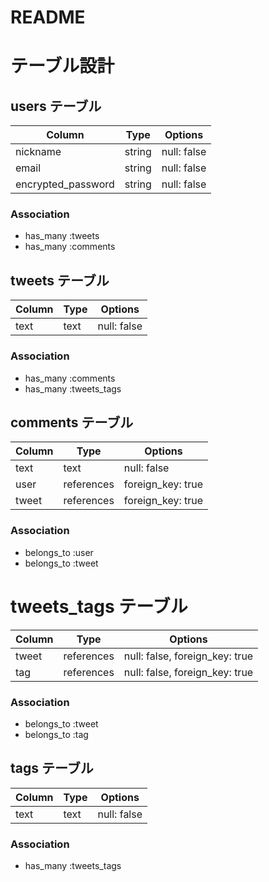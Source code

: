 # README

# テーブル設計

## users テーブル
| Column             | Type   | Options     |
| ------------------ | ------ | ----------- |
| nickname           | string | null: false |
| email              | string | null: false |
| encrypted_password | string | null: false |

### Association
- has_many :tweets
- has_many :comments


## tweets テーブル
| Column               | Type       | Options           |
| -------------------- | ---------- | ------------------|
| text                 | text       | null: false       |


### Association
- has_many :comments
- has_many :tweets_tags


## comments テーブル
| Column  | Type       | Options           |
| ------- | ---------- | ------------------| 
| text    | text       | null: false       |   
| user    | references | foreign_key: true |
| tweet   | references | foreign_key: true |

### Association
- belongs_to :user
- belongs_to :tweet


# tweets_tags テーブル

| Column | Type       | Options                        |
| ------ | ---------- | ------------------------------ |
| tweet  | references | null: false, foreign_key: true |
| tag    | references | null: false, foreign_key: true |

### Association
- belongs_to :tweet
- belongs_to :tag

## tags テーブル
| Column        | Type       | Options           |
| ------------- | ---------- | ----------------- |
| text          | text       | null: false       |   

### Association
- has_many :tweets_tags